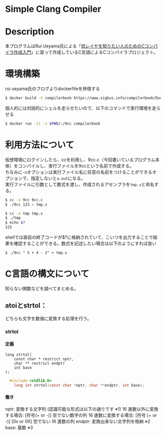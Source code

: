 # Simple Clang Compiler

# Description
本プログラムはRui Ueyama氏による「[低レイヤを知りたい人のためのCコンパイラ作成入門](https://www.sigbus.info/compilerbook)」に習って作成しているC言語によるCコンパイラプロジェクト。

# 環境構築
rui ueyama氏のブログよりdockerfileを拝借する
```zsh
$ docker build -t compilerbook https://www.sigbus.info/compilerbook/Dockerfile
```
個人的には対話的にシェルを走らせたいので、以下のコマンドで実行環境を走らせる
```zsh
$ docker run -it -v $PWD/:/9cc compilerbook
```

# 利用方法について
仮想環境にログインしたら、ccを利用し、9cc.c（今回書いているプログラム本体）をコンパイルし、実行ファイルを9ccという名前で作成する。    
ちなみに`-o`オプションは実行ファイル名に任意の名前をつけることができるオプションで、指定しないと`a.out`になる。  
実行ファイルに引数として数式を渡し、作成されるアセンブラを`tmp.s`と命名する。  

```zsh
$ cc -o 9cc 9cc.c
$ ./9cc 123 > tmp.s
```

```zsh
$ cc -o tmp tmp.s
$ ./tmp
$ echo $?
123
```
shellでは直前の終了コードが$?に格納されていて、こいつを出力することで結果を確認することができる。数式を記述したい場合は以下のようにすれば良い
```
$ ./9cc " 5 + 4 - 2" > tmp.s
```

# C言語の構文について
知らない関数などを調べてまとめる。

## atoiとstrtol：
どちらも文字を数値に変換する処理を行う。
### strtol
#### 定義

```
long strtol(
    const char * restrict nptr,
    char ** restrict endptr
    int base
);
```

```c
  #include <stdlib.h>
	long int strtol(const char *nptr, char **endptr, int base);
```
#### 働き
nptr: 変換する文字列 (認識可能な形式は以下の通りです ※1)
16 進数以外に変換する場合: [符号(+ or -)] 空でない数字の列
16 進数に変換する場合: [符号 (+ or -)] [0x or 0X] 空でない 16 進数の列
endptr: 変換出来ない文字列を格納 ※2
base: 基数 ※3
